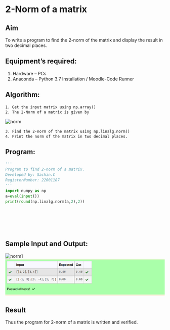 # 2-Norm of a matrix
## Aim
To write a program to find the 2-norm of the matrix and display the result in two decimal places.
## Equipment’s required:
1.	Hardware – PCs
2.	Anaconda – Python 3.7 Installation / Moodle-Code Runner
## Algorithm:
	1. Get the input matrix using np.array()
	2. The 2-Norm of a matrix is given by 
![norm](./normeqn1.jpg)
    
    3. Find the 2-norm of the matrix using np.linalg.norm()
	4. Print the norm of the matrix in two decimal places.
## Program:
```python
'''
Program to find 2-norm of a matrix.
Developed by: Sachin.C
RegisterNumber: 22001187
'''
import numpy as np
a=eval(input())
print(round(np.linalg.norm(a,2),2))







```
## Sample Input and Output:
![norm1](./input.jpg)
![output](/Screenshot%20from%202022-09-30%2014-44-50.png)

## Result
Thus the program for 2-norm of a matrix is written and verified.

